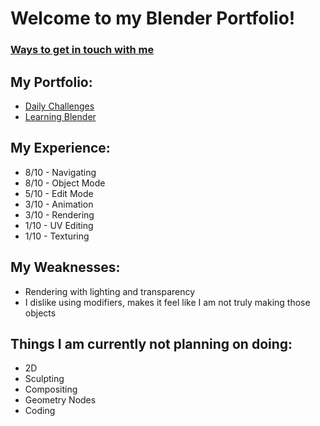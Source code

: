 # Welcome to my Blender Portfolio!

### [Ways to get in touch with me](https://linktr.ee/Peacook)

## My Portfolio:
- [Daily Challenges](https://github.com/ThePeacook/Blender-Portfolio/tree/main/Daily3D%20Reddit)
- [Learning Blender](https://github.com/ThePeacook/Blender-Portfolio/tree/main/Learning%20Blender)

## My Experience:
- 8/10 - Navigating
- 8/10 - Object Mode
- 5/10 - Edit Mode
- 3/10 - Animation
- 3/10 - Rendering
- 1/10 - UV Editing
- 1/10 - Texturing

## My Weaknesses:
- Rendering with lighting and transparency
- I dislike using modifiers, makes it feel like I am not truly making those objects

## Things I am currently not planning on doing:
- 2D
- Sculpting
- Compositing
- Geometry Nodes
- Coding
